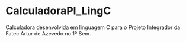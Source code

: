 # CalculadoraPI_LingC
Calculadora desenvolvida em linguagem C para o Projeto Integrador da Fatec Artur de Azevedo no 1º Sem.


